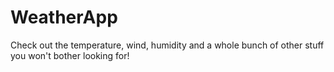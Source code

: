 # WeatherApp

Check out the temperature, wind, humidity and a whole bunch of other stuff you won't bother looking for!

